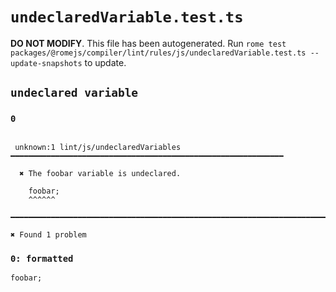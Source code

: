 # `undeclaredVariable.test.ts`

**DO NOT MODIFY**. This file has been autogenerated. Run `rome test packages/@romejs/compiler/lint/rules/js/undeclaredVariable.test.ts --update-snapshots` to update.

## `undeclared variable`

### `0`

```

 unknown:1 lint/js/undeclaredVariables ━━━━━━━━━━━━━━━━━━━━━━━━━━━━━━━━━━━━━━━━━━━━━━━━━━━━━━━━━━━━━

  ✖ The foobar variable is undeclared.

    foobar;
    ^^^^^^

━━━━━━━━━━━━━━━━━━━━━━━━━━━━━━━━━━━━━━━━━━━━━━━━━━━━━━━━━━━━━━━━━━━━━━━━━━━━━━━━━━━━━━━━━━━━━━━━━━━━

✖ Found 1 problem

```

### `0: formatted`

```
foobar;

```

